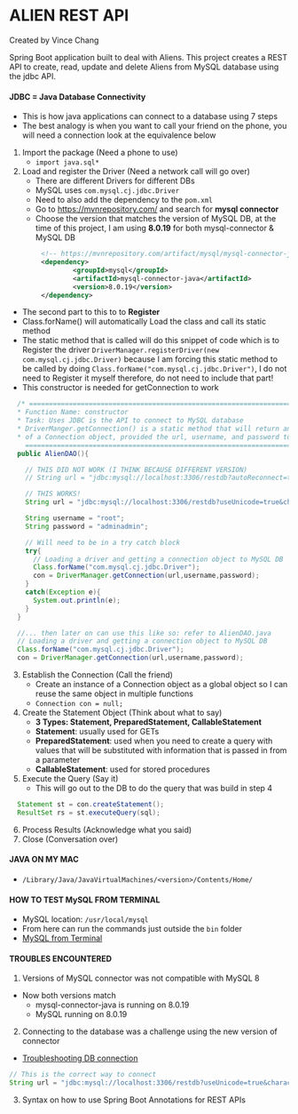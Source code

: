 # ALIEN REST API

Created by Vince Chang </br>

Spring Boot application built to deal with Aliens. This project creates a REST
API to create, read, update and delete Aliens from MySQL database using the
jdbc API.

#### JDBC = Java Database Connectivity

- This is how java applications can connect to a database using 7 steps
- The best analogy is when you want to call your friend on the phone, you will
  need a connection look at the equivalence below

1. Import the package (Need a phone to use)
   - `import java.sql*`
2. Load and register the Driver (Need a network call will go over)
   - There are different Drivers for different DBs
   - MySQL uses `com.mysql.cj.jdbc.Driver`
   - Need to also add the dependency to the `pom.xml`
   - Go to https://mvnrepository.com/ and search for **mysql connector**
   - Choose the version that matches the version of MySQL DB, at the time
     of this project, I am using **8.0.19** for both mysql-connector & MySQL DB

```xml
		<!-- https://mvnrepository.com/artifact/mysql/mysql-connector-java -->
		<dependency>
				<groupId>mysql</groupId>
				<artifactId>mysql-connector-java</artifactId>
				<version>8.0.19</version>
		</dependency>
```

- The second part to this to to **Register**
- Class.forName() will automatically Load the class and call its static method
- The static method that is called will do this snippet of code which is to
  Register the driver `DriverManager.registerDriver(new com.mysql.cj.jdbc.Driver)`
  because I am forcing this static method to be called by doing
  `Class.forName("com.mysql.cj.jdbc.Driver")`, I do not need to Register it
  myself therefore, do not need to include that part!
- This constructor is needed for getConnection to work

```java
  /* =========================================================================
  * Function Name: constructor
  * Task: Uses JDBC is the API to connect to MySQL database
  * DriverManger.getConnection() is a static method that will return an instance
  * of a Connection object, provided the url, username, and password to the DB
    ========================================================================= */
  public AlienDAO(){

    // THIS DID NOT WORK (I THINK BECAUSE DIFFERENT VERSION)
    // String url = "jdbc:mysql://localhost:3306/restdb?autoReconnect=true&useSSL=false";

    // THIS WORKS!
    String url = "jdbc:mysql://localhost:3306/restdb?useUnicode=true&characterEncoding=UTF-8&zeroDateTimeBehavior=CONVERT_TO_NULL&serverTimezone=GMT";

    String username = "root";
    String password = "adminadmin";

    // Will need to be in a try catch block
    try{
      // Loading a driver and getting a connection object to MySQL DB
      Class.forName("com.mysql.cj.jdbc.Driver");
      con = DriverManager.getConnection(url,username,password);
    }
    catch(Exception e){
      System.out.println(e);
    }
  }

  //... then later on can use this like so: refer to AlienDAO.java
  // Loading a driver and getting a connection object to MySQL DB
  Class.forName("com.mysql.cj.jdbc.Driver");
  con = DriverManager.getConnection(url,username,password);
```

3. Establish the Connection (Call the friend)
   - Create an instance of a Connection object as a global object so I can
     reuse the same object in multiple functions
   - `Connection con = null;`
4. Create the Statement Object (Think about what to say)
   - **3 Types: Statement, PreparedStatement, CallableStatement**
   - **Statement**: usually used for GETs
   - **PreparedStatement**: used when you need to create a query with values that
     will be substituted with information that is passed in from a parameter
   - **CallableStatement**: used for stored procedures
5. Execute the Query (Say it)
   - This will go out to the DB to do the query that was build in step 4

```java
  Statement st = con.createStatement();
  ResultSet rs = st.executeQuery(sql);
```

6. Process Results (Acknowledge what you said)
7. Close (Conversation over)

#### JAVA ON MY MAC

- `/Library/Java/JavaVirtualMachines/<version>/Contents/Home/`

#### HOW TO TEST MySQL FROM TERMINAL

- MySQL location: `/usr/local/mysql`
- From here can run the commands just outside the `bin` folder
- [MySQL from Terminal](https://dev.mysql.com/doc/refman/8.0/en/testing-server.html)

#### TROUBLES ENCOUNTERED

1. Versions of MySQL connector was not compatible with MySQL 8

- Now both versions match
  - mysql-connector-java is running on 8.0.19
  - MySQL running on 8.0.19

2.  Connecting to the database was a challenge using the new version of connector

- [Troubleshooting DB connection](https://stackoverflow.com/questions/50382824/mysqlnontransientconnectionexception-could-not-create-connection-to-database-ser)

```java
// This is the correct way to connect
String url = "jdbc:mysql://localhost:3306/restdb?useUnicode=true&characterEncoding=UTF-8&zeroDateTimeBehavior=CONVERT_TO_NULL&serverTimezone=GMT";
```

3. Syntax on how to use Spring Boot Annotations for REST APIs
